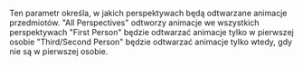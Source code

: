 Ten parametr określa, w jakich perspektywach będą odtwarzane animacje przedmiotów.
"All Perspectives" odtworzy animacje we wszystkich perspektywach
"First Person" będzie odtwarzać animacje tylko w pierwszej osobie
"Third/Second Person" będzie odtwarzać animacje tylko wtedy, gdy nie są w pierwszej osobie.



